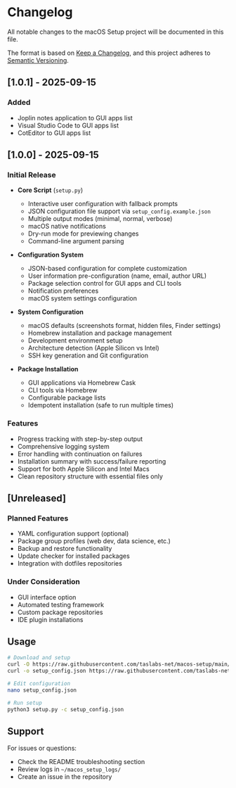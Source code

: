 # Changelog

All notable changes to the macOS Setup project will be documented in this file.

The format is based on [Keep a Changelog](https://keepachangelog.com/en/1.0.0/),
and this project adheres to [Semantic Versioning](https://semver.org/spec/v2.0.0.html).

## [1.0.1] - 2025-09-15

### Added
- Joplin notes application to GUI apps list
- Visual Studio Code to GUI apps list
- CotEditor to GUI apps list

## [1.0.0] - 2025-09-15

### Initial Release
- **Core Script** (`setup.py`)
  - Interactive user configuration with fallback prompts
  - JSON configuration file support via `setup_config.example.json`
  - Multiple output modes (minimal, normal, verbose)
  - macOS native notifications
  - Dry-run mode for previewing changes
  - Command-line argument parsing

- **Configuration System**
  - JSON-based configuration for complete customization
  - User information pre-configuration (name, email, author URL)
  - Package selection control for GUI apps and CLI tools
  - Notification preferences
  - macOS system settings configuration

- **System Configuration**
  - macOS defaults (screenshots format, hidden files, Finder settings)
  - Homebrew installation and package management
  - Development environment setup
  - Architecture detection (Apple Silicon vs Intel)
  - SSH key generation and Git configuration

- **Package Installation**
  - GUI applications via Homebrew Cask
  - CLI tools via Homebrew
  - Configurable package lists
  - Idempotent installation (safe to run multiple times)

### Features
- Progress tracking with step-by-step output
- Comprehensive logging system
- Error handling with continuation on failures
- Installation summary with success/failure reporting
- Support for both Apple Silicon and Intel Macs
- Clean repository structure with essential files only

## [Unreleased]

### Planned Features
- YAML configuration support (optional)
- Package group profiles (web dev, data science, etc.)
- Backup and restore functionality
- Update checker for installed packages
- Integration with dotfiles repositories

### Under Consideration
- GUI interface option
- Automated testing framework
- Custom package repositories
- IDE plugin installations

## Usage

```bash
# Download and setup
curl -O https://raw.githubusercontent.com/taslabs-net/macos-setup/main/setup.py
curl -o setup_config.json https://raw.githubusercontent.com/taslabs-net/macos-setup/main/setup_config.example.json

# Edit configuration
nano setup_config.json

# Run setup
python3 setup.py -c setup_config.json
```

## Support

For issues or questions:
- Check the README troubleshooting section
- Review logs in `~/macos_setup_logs/`
- Create an issue in the repository
